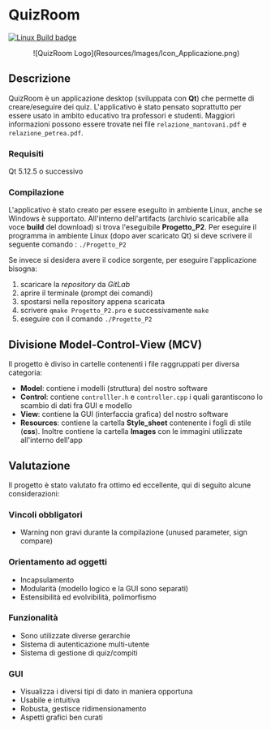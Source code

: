 # QuizRoom

[![Linux Build badge](https://img.shields.io/gitlab/pipeline/nicomanto/progetto_p2/master?label=Linux%20build)](https://shields.io/)

<div align="center">
  ![QuizRoom Logo](Resources/Images/Icon_Applicazione.png)
</div>

## Descrizione
QuizRoom è un applicazione desktop (sviluppata con **Qt**) che permette di creare/eseguire dei quiz. L'applicativo è stato pensato soprattutto per essere usato in ambito educativo tra professori e studenti.
Maggiori informazioni possono essere trovate nei file `relazione_mantovani.pdf` e `relazione_petrea.pdf`.

### Requisiti
Qt 5.12.5 o successivo

### Compilazione
L'applicativo è stato creato per essere eseguito in ambiente Linux, anche se Windows è supportato. All'interno dell'artifacts (archivio scaricabile alla voce **build** del download) si trova l'eseguibile **Progetto_P2**.
Per eseguire il programma in ambiente Linux (dopo aver scaricato Qt) si deve scrivere il seguente comando : `./Progetto_P2`

Se invece si desidera avere il codice sorgente, per eseguire l'applicazione bisogna:

1. scaricare la *repository* da *GitLab*
2. aprire il terminale (prompt dei comandi)
3. spostarsi nella repository appena scaricata
4. scrivere `qmake Progetto_P2.pro` e successivamente `make`
5. eseguire con il comando `./Progetto_P2`

## Divisione Model-Control-View (MCV)
Il progetto è diviso in cartelle contenenti i file raggruppati per diversa categoria:
*  **Model**: contiene i modelli (struttura) del nostro software
*  **Control**: contiene `controlller.h` e `controller.cpp` i quali garantiscono lo scambio di dati fra GUI e modello
*  **View**: contiene la GUI (interfaccia grafica) del nostro software 
*  **Resources**: contiene la cartella **Style_sheet** contenente i fogli di stile (**css**). Inoltre contiene la cartella **Images** con le immagini utilizzate all'interno dell'app

## Valutazione
Il progetto è stato valutato fra ottimo ed eccellente, qui di seguito alcune considerazioni:

### Vincoli obbligatori
* Warning non gravi durante la compilazione (unused parameter, sign compare)

### Orientamento ad oggetti
* Incapsulamento
* Modularità (modello logico e la GUI sono separati)
* Estensibilità ed evolvibilità, polimorfismo


### Funzionalità
* Sono utilizzate diverse gerarchie
* Sistema di autenticazione multi-utente
* Sistema di gestione di quiz/compiti


### GUI
* Visualizza i diversi tipi di dato in maniera opportuna
* Usabile e intuitiva
* Robusta, gestisce ridimensionamento
* Aspetti grafici ben curati
